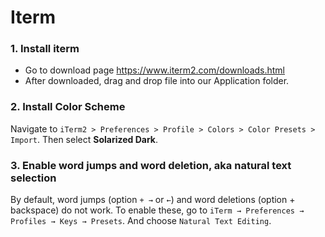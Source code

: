 # Iterm

### 1. Install iterm

- Go to download page https://www.iterm2.com/downloads.html
- After downloaded, drag and drop file into our Application folder.

### 2. Install Color Scheme

Navigate to `iTerm2 > Preferences > Profile > Colors > Color Presets > Import`.
Then select **Solarized Dark**.

### 3. Enable word jumps and word deletion, aka natural text selection

By default, word jumps (option `+ →` or `←`) and word deletions (option + backspace) do not work. 
To enable these, go to `iTerm → Preferences → Profiles → Keys → Presets`. And choose `Natural Text Editing`.